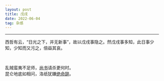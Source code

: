 ```yaml
---
layout: post
title: 戊戌
date: 2022-06-04
tag: 杂感
---
```


---

西哲有云，“日光之下，并无新事”，故以戊戌事隐之。然戊戌事多知，此日事少知，少知而又污之，倍益其哀。

<br>


乱贼蛮夷不足师，[尚书](https://www.baike.com/wikiid/4920583217158370803?prd=home_search&search_id=5ke9qttumh4000&view_id=txyd60ancgw00)请杀更何时。  
昆仑地底如相问，洛纸犹嫌[绝命辞](https://www.baike.com/wikiid/142428919113252864?prd=result_list&view_id=27uc4caffy3o00)。  

<br>
